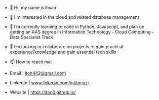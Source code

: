 - 👋 Hi, my name is Ihsan  
- 👀 I'm interested in the cloud and related database management
- 🌱 I’m currently learning to code in Python, Javascript, and plan on getting an AAS degree in Information Technology - Cloud Computing - Data Specialist Track
- 💞️ I’m looking to collaborate on projects to gain practical experience/knowledge and gain essential tech skills 
- 📫 How to reach me: 

-   Email | iton442@gmail.com
-   LinkedIn | www.linkedin.com/in/itonuzi
-   Website | https://iton0.github.io/

<!---
iton0/iton0 is a ✨ special ✨ repository because its `README.md` (this file) appears on your GitHub profile.
You can click the Preview link to take a look at your changes.
--->
